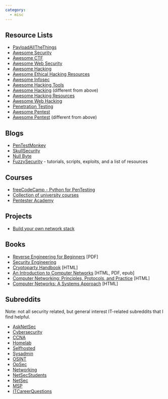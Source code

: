```yaml
---
category:
  - misc
---
```


## Resource Lists
- [PayloadAllTheThings](https://github.com/swisskyrepo/PayloadsAllTheThings)
- [Awesome Security](https://github.com/sbilly/awesome-security)
- [Awesome CTF](https://github.com/apsdehal/awesome-ctf)
- [Awesome Web Security](https://github.com/qazbnm456/awesome-web-security)
- [Awesome Hacking](https://github.com/carpedm20/awesome-hacking)
- [Awesome Ethical Hacking Resources](https://github.com/husnainfareed/Awesome-Ethical-Hacking-Resources)
- [Awesome Infosec](https://github.com/onlurking/awesome-infosec)
- [Awesome Hacking Tools](https://github.com/jekil/awesome-hacking)
- [Awesome Hacking](https://github.com/Hack-with-Github/Awesome-Hacking) (different from above)
- [Awesome Hacking Resources](https://github.com/vitalysim/Awesome-Hacking-Resources)
- [Awesome Web Hacking](https://github.com/infoslack/awesome-web-hacking)
- [Penetration Testing](https://github.com/wtsxDev/Penetration-Testing)
- [Awesome Pentest](https://github.com/enaqx/awesome-pentest)
- [Awesome Pentest](https://github.com/Muhammd/Awesome-Pentest) (different from above)

## Blogs
- [PenTestMonkey](https://web.archive.org/web/20200831150802/http://pentestmonkey.net/)
- [SkullSecurity](https://blog.skullsecurity.org/)
- [Null Byte](https://null-byte.wonderhowto.com/)
- [FuzzySecurity](http://www.fuzzysecurity.com/) - tutorials, scripts, exploits, and a list of resources

## Courses
- [freeCodeCamp - Python for PenTesting](https://www.freecodecamp.org/learn/information-security/python-for-penetration-testing/)
- [Collection of university courses](https://github.com/prakhar1989/awesome-courses#security)
- [Pentester Academy](https://www.pentesteracademy.com/topics)
 
## Projects
- [Build your own network stack](https://github.com/danistefanovic/build-your-own-x#build-your-own-network-stack)

## Books
- [Reverse Engineering for Beginners](https://beginners.re/) \[PDF]
- [Security Engineering](https://www.cl.cam.ac.uk/~rja14/book.html)
- [Cryptoparty Handbook](https://cryptoparty.is/handbook//) \[HTML]
- [An Introduction to Computer Networks](https://intronetworks.cs.luc.edu/) \[HTML, PDF, epub]
- [Computer Networking: Principles, Protocols, and Practice](https://www.computer-networking.info/1st/html/index.html) \[HTML]
- [Computer Networks: A Systems Approach](https://book.systemsapproach.org/) \[HTML]

## Subreddits
Note: not all security related, but general interest IT-related subreddits that I find helpful.
- [AskNetSec](https://old.reddit.com/r/AskNetsec/)
- [Cybersecurity](https://old.reddit.com/r/cybersecurity/)
- [CCNA](https://old.reddit.com/r/ccna)
- [Homelab](https://old.reddit.com/r/homelab/)
- [Selfhosted](https://old.reddit.com/r/selfhosted/)
- [Sysadmin](https://old.reddit.com/r/sysadmin/)
- [OSINT](https://old.reddit.com/r/OSINT/)
- [OpSec](https://old.reddit.com/r/opsec/)
- [Networking](https://old.reddit.com/r/networking/)
- [NetSecStudents](https://old.reddit.com/r/netsecstudents/)
- [NetSec](https://old.reddit.com/r/netsec/)
- [MSP](https://old.reddit.com/r/msp/)
- [ITCareerQuestions](https://old.reddit.com/r/ITCareerQuestions/)
